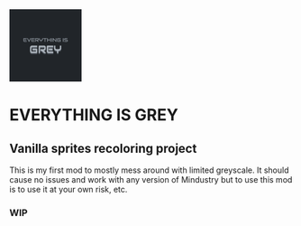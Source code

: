 <img src="icon.png" width="128px" alt="EVERYTHING IS GREY">

# EVERYTHING IS GREY
## Vanilla sprites recoloring project

This is my first mod to mostly mess around with limited greyscale. It should cause no issues and work with any version of Mindustry but to use this mod is to use it at your own risk, etc.

### WIP
